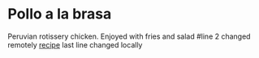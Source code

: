 # Pollo a la brasa
Peruvian rotissery chicken. Enjoyed with fries and salad #line 2 changed remotely
[recipe](https://www.daringgourmet.com/pollo-la-brasa-peruvian-roasted-chicken/)
last line changed locally